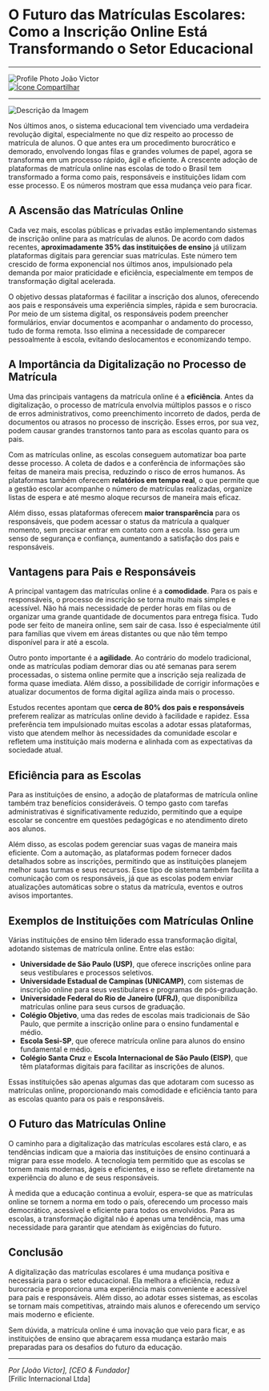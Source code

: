 # O Futuro das Matrículas Escolares: Como a Inscrição Online Está Transformando o Setor Educacional

<hr>
<div class="horizontal-layout">
  <div class="profilePhotoDiv">
    <img src="https://media.licdn.com/dms/image/v2/D4E03AQEIiO4QjtbOAg/profile-displayphoto-shrink_800_800/profile-displayphoto-shrink_800_800/0/1700090898783?e=1740009600&v=beta&t=Y99BWSCrasPQ243Inq7dpWWgym5tAJIZKqAa7rY_wvI" alt="Profile Photo" />
    <span>João Victor</span>
  </div>
  <div class="IconDiv">
    <a href="#" id="shareButton"><img class="icon" src="/image/share.svg" alt="Ícone Compartilhar" /></a>
  </div>
</div>
<hr>

![Descrição da Imagem](https://educ21.com.br/wp-content/uploads/2023/10/educacao-aprimorando-o-conceito-de-aprendizado-menina-aprendendo-por-ar-digital-permitindo-educacao-interativa-e-envolvente-tecnologia-de-ia-generativa.jpg)

Nos últimos anos, o sistema educacional tem vivenciado uma verdadeira revolução digital, especialmente no que diz respeito ao processo de matrícula de alunos. O que antes era um procedimento burocrático e demorado, envolvendo longas filas e grandes volumes de papel, agora se transforma em um processo rápido, ágil e eficiente. A crescente adoção de plataformas de matrícula online nas escolas de todo o Brasil tem transformado a forma como pais, responsáveis e instituições lidam com esse processo. E os números mostram que essa mudança veio para ficar.

## A Ascensão das Matrículas Online

Cada vez mais, escolas públicas e privadas estão implementando sistemas de inscrição online para as matrículas de alunos. De acordo com dados recentes, **aproximadamente 35% das instituições de ensino** já utilizam plataformas digitais para gerenciar suas matrículas. Este número tem crescido de forma exponencial nos últimos anos, impulsionado pela demanda por maior praticidade e eficiência, especialmente em tempos de transformação digital acelerada.

O objetivo dessas plataformas é facilitar a inscrição dos alunos, oferecendo aos pais e responsáveis uma experiência simples, rápida e sem burocracia. Por meio de um sistema digital, os responsáveis podem preencher formulários, enviar documentos e acompanhar o andamento do processo, tudo de forma remota. Isso elimina a necessidade de comparecer pessoalmente à escola, evitando deslocamentos e economizando tempo.

## A Importância da Digitalização no Processo de Matrícula

Uma das principais vantagens da matrícula online é a **eficiência**. Antes da digitalização, o processo de matrícula envolvia múltiplos passos e o risco de erros administrativos, como preenchimento incorreto de dados, perda de documentos ou atrasos no processo de inscrição. Esses erros, por sua vez, podem causar grandes transtornos tanto para as escolas quanto para os pais.

Com as matrículas online, as escolas conseguem automatizar boa parte desse processo. A coleta de dados e a conferência de informações são feitas de maneira mais precisa, reduzindo o risco de erros humanos. As plataformas também oferecem **relatórios em tempo real**, o que permite que a gestão escolar acompanhe o número de matrículas realizadas, organize listas de espera e até mesmo aloque recursos de maneira mais eficaz.

Além disso, essas plataformas oferecem **maior transparência** para os responsáveis, que podem acessar o status da matrícula a qualquer momento, sem precisar entrar em contato com a escola. Isso gera um senso de segurança e confiança, aumentando a satisfação dos pais e responsáveis.

## Vantagens para Pais e Responsáveis

A principal vantagem das matrículas online é a **comodidade**. Para os pais e responsáveis, o processo de inscrição se torna muito mais simples e acessível. Não há mais necessidade de perder horas em filas ou de organizar uma grande quantidade de documentos para entrega física. Tudo pode ser feito de maneira online, sem sair de casa. Isso é especialmente útil para famílias que vivem em áreas distantes ou que não têm tempo disponível para ir até a escola.

Outro ponto importante é a **agilidade**. Ao contrário do modelo tradicional, onde as matrículas podiam demorar dias ou até semanas para serem processadas, o sistema online permite que a inscrição seja realizada de forma quase imediata. Além disso, a possibilidade de corrigir informações e atualizar documentos de forma digital agiliza ainda mais o processo.

Estudos recentes apontam que **cerca de 80% dos pais e responsáveis** preferem realizar as matrículas online devido à facilidade e rapidez. Essa preferência tem impulsionado muitas escolas a adotar essas plataformas, visto que atendem melhor às necessidades da comunidade escolar e refletem uma instituição mais moderna e alinhada com as expectativas da sociedade atual.

## Eficiência para as Escolas

Para as instituições de ensino, a adoção de plataformas de matrícula online também traz benefícios consideráveis. O tempo gasto com tarefas administrativas é significativamente reduzido, permitindo que a equipe escolar se concentre em questões pedagógicas e no atendimento direto aos alunos.

Além disso, as escolas podem gerenciar suas vagas de maneira mais eficiente. Com a automação, as plataformas podem fornecer dados detalhados sobre as inscrições, permitindo que as instituições planejem melhor suas turmas e seus recursos. Esse tipo de sistema também facilita a comunicação com os responsáveis, já que as escolas podem enviar atualizações automáticas sobre o status da matrícula, eventos e outros avisos importantes.

## Exemplos de Instituições com Matrículas Online

Várias instituições de ensino têm liderado essa transformação digital, adotando sistemas de matrícula online. Entre elas estão:

- **Universidade de São Paulo (USP)**, que oferece inscrições online para seus vestibulares e processos seletivos.
- **Universidade Estadual de Campinas (UNICAMP)**, com sistemas de inscrição online para seus vestibulares e programas de pós-graduação.
- **Universidade Federal do Rio de Janeiro (UFRJ)**, que disponibiliza matrículas online para seus cursos de graduação.
- **Colégio Objetivo**, uma das redes de escolas mais tradicionais de São Paulo, que permite a inscrição online para o ensino fundamental e médio.
- **Escola Sesi-SP**, que oferece matrícula online para alunos do ensino fundamental e médio.
- **Colégio Santa Cruz** e **Escola Internacional de São Paulo (EISP)**, que têm plataformas digitais para facilitar as inscrições de alunos.

Essas instituições são apenas algumas das que adotaram com sucesso as matrículas online, proporcionando mais comodidade e eficiência tanto para as escolas quanto para os pais e responsáveis.

## O Futuro das Matrículas Online

O caminho para a digitalização das matrículas escolares está claro, e as tendências indicam que a maioria das instituições de ensino continuará a migrar para esse modelo. A tecnologia tem permitido que as escolas se tornem mais modernas, ágeis e eficientes, e isso se reflete diretamente na experiência do aluno e de seus responsáveis.

À medida que a educação continua a evoluir, espera-se que as matrículas online se tornem a norma em todo o país, oferecendo um processo mais democrático, acessível e eficiente para todos os envolvidos. Para as escolas, a transformação digital não é apenas uma tendência, mas uma necessidade para garantir que atendam às exigências do futuro.

## Conclusão

A digitalização das matrículas escolares é uma mudança positiva e necessária para o setor educacional. Ela melhora a eficiência, reduz a burocracia e proporciona uma experiência mais conveniente e acessível para pais e responsáveis. Além disso, ao adotar esses sistemas, as escolas se tornam mais competitivas, atraindo mais alunos e oferecendo um serviço mais moderno e eficiente.

Sem dúvida, a matrícula online é uma inovação que veio para ficar, e as instituições de ensino que abraçarem essa mudança estarão mais preparadas para os desafios do futuro da educação.

---

*Por [João Victor], [CEO & Fundador]*  
[Frilic Internacional Ltda]
